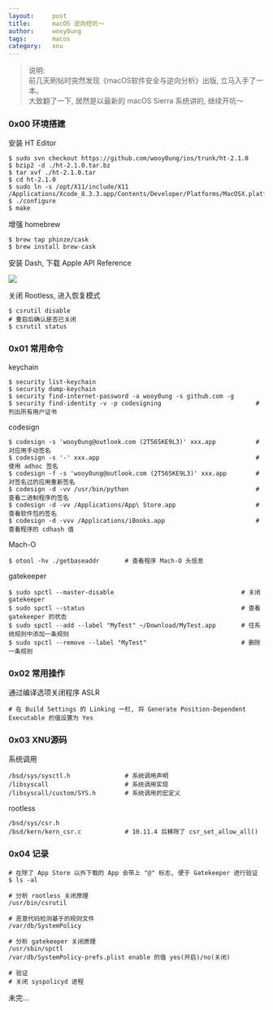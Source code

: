 ```yaml
---
layout:     post
title:      macOS 逆向挖坑～
author:     wooy0ung
tags: 		macos
category:  	xnu
---
```



>说明:  
>前几天刷帖时突然发现《macOS软件安全与逆向分析》出版, 立马入手了一本。  
>大致翻了一下, 居然是以最新的 macOS Sierra 系统讲的, 继续开坑～  
<!-- more -->


### 0x00 环境搭建

安装 HT Editor

```
$ sudo svn checkout https://github.com/wooy0ung/ios/trunk/ht-2.1.0
$ bzip2 -d ./ht-2.1.0.tar.bz
$ tar xvf ./ht-2.1.0.tar
$ cd ht-2.1.0
$ sudo ln -s /opt/X11/include/X11 /Applications/Xcode_8.3.3.app/Contents/Developer/Platforms/MacOSX.platform/Developer/SDKs/MacOSX.sdk/usr/include
$ ./configure
$ make
```

增强 homebrew

```
$ brew tap phinze/cask
$ brew install brew-cask
```

安装 Dash, 下载 Apple API Reference

![](/assets/img/xnu/2017-09-12-macos-app-re/0x00.jpg)

关闭 Rootless, 进入恢复模式

```
$ csrutil disable
# 重启后确认是否已关闭
$ csrutil status
```


### 0x01 常用命令

keychain

```
$ security list-keychain
$ security dump-keychain
$ security find-internet-password -a wooy0ung -s github.com -g
$ security find-identity -v -p codesigning							# 列出所有用户证书
```

codesign

```
$ codesign -s 'wooy0ung@outlook.com (2T565KE9L3)' xxx.app			# 对应用手动签名
$ codesign -s '-' xxx.app											# 使用 adhoc 签名
$ codesign -f -s 'wooy0ung@outlook.com (2T565KE9L3)' xxx.app		# 对签名过的应用重新签名
$ codesign -d -vv /usr/bin/python									# 查看二进制程序的签名
$ codesign -d -vv /Applications/App\ Store.app						# 查看软件包的签名
$ codesign -d -vvv /Applications/iBooks.app							# 查看程序的 cdhash 值
```

Mach-O

```
$ otool -hv ./getbaseaddr		# 查看程序 Mach-O 头信息
```

gatekeeper

```
$ sudo spctl --master-disable									# 关闭 gatekeeper
$ sudo spctl --status											# 查看 gatekeeper 的状态
$ sudo spctl --add --label "MyTest" ~/Download/MyTest.app		# 往系统规则中添加一条规则
$ sudo spctl --remove --label "MyTest"							# 删除一条规则
```


### 0x02 常用操作

通过编译选项关闭程序 ASLR

```
# 在 Build Settings 的 Linking 一栏, 将 Generate Position-Dependent Executable 的值设置为 Yes
```


### 0x03 XNU源码

系统调用

```
/bsd/sys/sysctl.h				# 系统调用声明
/libsyscall						# 系统调用实现
/libsyscall/custom/SYS.h		# 系统调用的宏定义
```

rootless

```
/bsd/sys/csr.h
/bsd/kern/kern_csr.c			# 10.11.4 后移除了 csr_set_allow_all()
```


### 0x04 记录

```
# 在除了 App Store 以外下载的 App 会带上 "@" 标志, 便于 Gatekeeper 进行验证
$ ls -al
```

```
# 分析 rootless 关闭原理
/usr/bin/csrutil
```

```
# 恶意代码检测基于的规则文件
/var/db/SystemPolicy
```

```
# 分析 gatekeeper 关闭原理
/usr/sbin/spctl
/var/db/SystemPolicy-prefs.plist enable 的值 yes(开启)/no(关闭)

# 验证
# 关闭 syspolicyd 进程
```

未完...